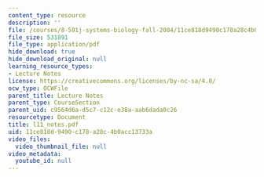 ```yaml
---
content_type: resource
description: ''
file: /courses/8-591j-systems-biology-fall-2004/11ce818d9490c178a28c4b0acc13733a_l11_notes.pdf
file_size: 531891
file_type: application/pdf
hide_download: true
hide_download_original: null
learning_resource_types:
- Lecture Notes
license: https://creativecommons.org/licenses/by-nc-sa/4.0/
ocw_type: OCWFile
parent_title: Lecture Notes
parent_type: CourseSection
parent_uid: c9564d6a-d5c7-c12c-e38a-aab6dada0c26
resourcetype: Document
title: l11_notes.pdf
uid: 11ce818d-9490-c178-a28c-4b0acc13733a
video_files:
  video_thumbnail_file: null
video_metadata:
  youtube_id: null
---
```

